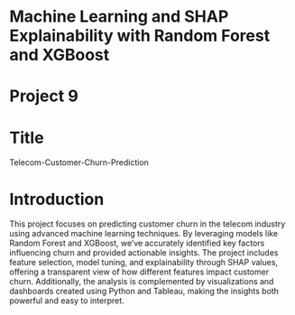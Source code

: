 # Machine Learning and SHAP Explainability with Random Forest and XGBoost
# Project 9
# Title
Telecom-Customer-Churn-Prediction

# Introduction
This project focuses on predicting customer churn in the telecom industry using advanced machine learning techniques. By leveraging models like Random Forest and XGBoost, we’ve accurately identified key factors influencing churn and provided actionable insights. The project includes feature selection, model tuning, and explainability through SHAP values, offering a transparent view of how different features impact customer churn. Additionally, the analysis is complemented by visualizations and dashboards created using Python and Tableau, making the insights both powerful and easy to interpret.
